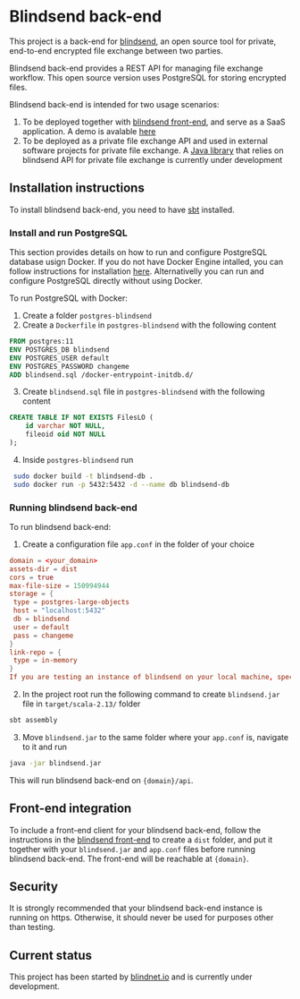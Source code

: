 # Blindsend back-end

This project is a back-end for [blindsend](https://github.com/blindnet-io/blindsend), an open source tool for private, end-to-end encrypted file exchange between two parties.

Blindsend back-end provides a REST API for managing file exchange workflow. This open source version uses PostgreSQL for storing encrypted files. 

Blindsend back-end is intended for two usage scenarios:
1. To be deployed together with [blindsend front-end](https://github.com/blindnet-io/blindsend-fe), and serve as a SaaS application. A demo is avalable [here](https://blindsend.xyz)
2. To be deployed as a private file exchange API and used in external software projects for private file exchange. A [Java library](https://github.com/blindnet-io/blindsend-examples-java) that relies on blindsend API for private file exchange is currently under development

## Installation instructions

To install blindsend back-end, you need to have [sbt](https://www.scala-sbt.org/download.html) installed.

### Install and run PostgreSQL

This section provides details on how to run and configure PostgreSQL database usign Docker. If you do not have Docker Engine intalled, you can follow instructions for installation [here](https://docs.docker.com/engine/install/). Alternativelly you can run and configure PostgreSQL directly without using Docker. 

To run PostgreSQL with Docker:
1. Create a folder `postgres-blindsend` 
2. Create a `Dockerfile` in `postgres-blindsend` with the following content
```Dockerfile
FROM postgres:11
ENV POSTGRES_DB blindsend
ENV POSTGRES_USER default
ENV POSTGRES_PASSWORD changeme
ADD blindsend.sql /docker-entrypoint-initdb.d/
```
3. Create `blindsend.sql` file in `postgres-blindsend` with the following content
```SQL
CREATE TABLE IF NOT EXISTS FilesLO (
    id varchar NOT NULL,
    fileoid oid NOT NULL
);
```
4. Inside `postgres-blindsend` run
```bash
 sudo docker build -t blindsend-db .
 sudo docker run -p 5432:5432 -d --name db blindsend-db
 ```

 ### Running blindsend back-end

 To run blindsend back-end:
 1. Create a configuration file `app.conf` in the folder of your choice
 ```conf
domain = <your_domain>
assets-dir = dist
cors = true
max-file-size = 150994944
storage = {
  type = postgres-large-objects
  host = "localhost:5432"
  db = blindsend
  user = default
  pass = changeme
}
link-repo = {
  type = in-memory
}
If you are testing an instance of blindsend on your local machine, specify `http://0.0.0.0:9000` in the `domain` field.
```
 2. In the project root run the following command to create `blindsend.jar` file in `target/scala-2.13/` folder
 ```bash
 sbt assembly
 ```
 3. Move `blindsend.jar` to the same folder where your `app.conf` is, navigate to it and run
 ```bash
 java -jar blindsend.jar
 ```
 This will run blindsend back-end on `{domain}/api`.

 ## Front-end integration

 To include a front-end client for your blindsend back-end, follow the instructions in the [blindsend front-end](https://github.com/blindnet-io/blindsend-fe) to create a `dist` folder, and put it together with your `blindsend.jar` and `app.conf` files before running blindsend back-end. The front-end will be reachable at `{domain}`.

 ## Security
 
 It is strongly recommended that your blindsend back-end instance is running on https. Otherwise, it should never be used for purposes other than testing.

 ## Current status
This project has been started by [blindnet.io](https://blindnet.io/) and is currently under development.